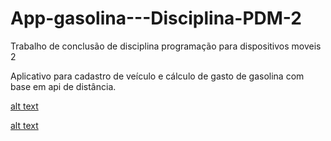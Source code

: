 # App-gasolina---Disciplina-PDM-2
Trabalho de conclusão de disciplina programação para dispositivos moveis 2

Aplicativo para cadastro de veículo e cálculo de gasto de gasolina com base em api de distância. 

[alt text](https://github.com/Gabrielmdo/App-gasolina---Disciplina-PDM-2/blob/master/prints/actv%201.jpeg)

[alt text](https://github.com/Gabrielmdo/App-gasolina---Disciplina-PDM-2/blob/master/prints/act%202.jpeg)
